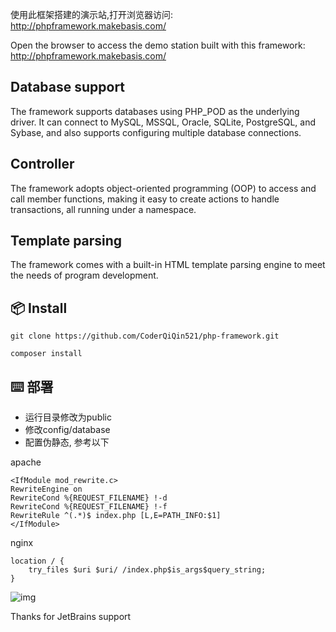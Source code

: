 使用此框架搭建的演示站,打开浏览器访问: http://phpframework.makebasis.com/

Open the browser to access the demo station built with this framework: http://phpframework.makebasis.com/

## Database support
The framework supports databases using PHP_POD as the underlying driver. It can connect to MySQL, MSSQL, Oracle, SQLite, PostgreSQL, and Sybase, and also supports configuring multiple database connections.

## Controller
The framework adopts object-oriented programming (OOP) to access and call member functions, making it easy to create actions to handle transactions, all running under a namespace.

## Template parsing
The framework comes with a built-in HTML template parsing engine to meet the needs of program development.

## 📦 Install
```apacheconf
git clone https://github.com/CoderQiQin521/php-framework.git
```
```apacheconf
composer install
```

## ⌨️ 部署
- 运行目录修改为public
- 修改config/database
- 配置伪静态, 参考以下

apache
```
<IfModule mod_rewrite.c>
RewriteEngine on
RewriteCond %{REQUEST_FILENAME} !-d
RewriteCond %{REQUEST_FILENAME} !-f
RewriteRule ^(.*)$ index.php [L,E=PATH_INFO:$1]
</IfModule>
```

nginx
```apacheconf
location / {  
	try_files $uri $uri/ /index.php$is_args$query_string;  
}  
```
![img](http://phpframework.makebasis.com/img/jb_beam.png)

Thanks for JetBrains support
